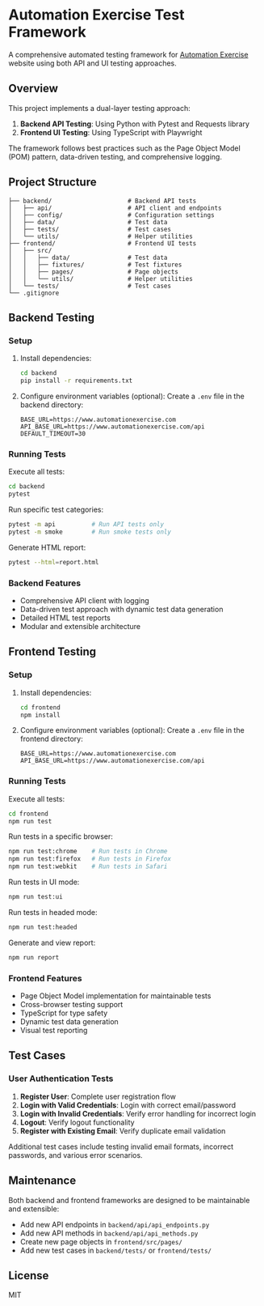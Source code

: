 # Automation Exercise Test Framework

A comprehensive automated testing framework for [Automation Exercise](https://www.automationexercise.com) website using both API and UI testing approaches.

## Overview

This project implements a dual-layer testing approach:

1. **Backend API Testing**: Using Python with Pytest and Requests library
2. **Frontend UI Testing**: Using TypeScript with Playwright

The framework follows best practices such as the Page Object Model (POM) pattern, data-driven testing, and comprehensive logging.

## Project Structure

```
├── backend/                     # Backend API tests
│   ├── api/                     # API client and endpoints
│   ├── config/                  # Configuration settings
│   ├── data/                    # Test data
│   ├── tests/                   # Test cases
│   └── utils/                   # Helper utilities
├── frontend/                    # Frontend UI tests
│   ├── src/
│   │   ├── data/                # Test data 
│   │   ├── fixtures/            # Test fixtures
│   │   ├── pages/               # Page objects
│   │   └── utils/               # Helper utilities
│   └── tests/                   # Test cases
└── .gitignore
```

## Backend Testing

### Setup

1. Install dependencies:
   ```bash
   cd backend
   pip install -r requirements.txt
   ```

2. Configure environment variables (optional):
   Create a `.env` file in the backend directory:
   ```
   BASE_URL=https://www.automationexercise.com
   API_BASE_URL=https://www.automationexercise.com/api
   DEFAULT_TIMEOUT=30
   ```

### Running Tests

Execute all tests:
```bash
cd backend
pytest
```

Run specific test categories:
```bash
pytest -m api          # Run API tests only
pytest -m smoke        # Run smoke tests only
```

Generate HTML report:
```bash
pytest --html=report.html
```

### Backend Features

- Comprehensive API client with logging
- Data-driven test approach with dynamic test data generation
- Detailed HTML test reports
- Modular and extensible architecture

## Frontend Testing

### Setup

1. Install dependencies:
   ```bash
   cd frontend
   npm install
   ```

2. Configure environment variables (optional):
   Create a `.env` file in the frontend directory:
   ```
   BASE_URL=https://www.automationexercise.com
   API_BASE_URL=https://www.automationexercise.com/api
   ```

### Running Tests

Execute all tests:
```bash
cd frontend
npm run test
```

Run tests in a specific browser:
```bash
npm run test:chrome    # Run tests in Chrome
npm run test:firefox   # Run tests in Firefox
npm run test:webkit    # Run tests in Safari
```

Run tests in UI mode:
```bash
npm run test:ui
```

Run tests in headed mode:
```bash
npm run test:headed
```

Generate and view report:
```bash
npm run report
```

### Frontend Features

- Page Object Model implementation for maintainable tests
- Cross-browser testing support
- TypeScript for type safety
- Dynamic test data generation
- Visual test reporting

## Test Cases

### User Authentication Tests

1. **Register User**: Complete user registration flow
2. **Login with Valid Credentials**: Login with correct email/password
3. **Login with Invalid Credentials**: Verify error handling for incorrect login
4. **Logout**: Verify logout functionality
5. **Register with Existing Email**: Verify duplicate email validation

Additional test cases include testing invalid email formats, incorrect passwords, and various error scenarios.

## Maintenance

Both backend and frontend frameworks are designed to be maintainable and extensible:

- Add new API endpoints in `backend/api/api_endpoints.py`
- Add new API methods in `backend/api/api_methods.py`
- Create new page objects in `frontend/src/pages/`
- Add new test cases in `backend/tests/` or `frontend/tests/`


## License

MIT